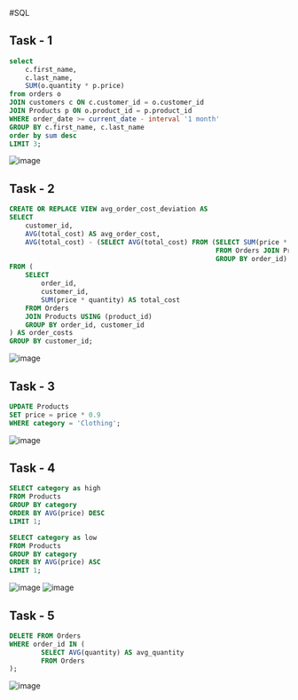 #SQL

## Task - 1
```sql
select 
	c.first_name,
	c.last_name,
	SUM(o.quantity * p.price)
from orders o
JOIN customers c ON c.customer_id = o.customer_id 
JOIN Products p ON o.product_id = p.product_id
WHERE order_date >= current_date - interval '1 month'
GROUP BY c.first_name, c.last_name
order by sum desc
LIMIT 3;
```
![image](https://github.com/CheAm1337/select/assets/115126424/c58065b3-fa9c-4d35-8bce-b9dde32967e0)


## Task - 2
```sql
CREATE OR REPLACE VIEW avg_order_cost_deviation AS
SELECT 
    customer_id,
    AVG(total_cost) AS avg_order_cost,
    AVG(total_cost) - (SELECT AVG(total_cost) FROM (SELECT SUM(price * quantity) AS total_cost 
													FROM Orders JOIN Products USING (product_id) 
													GROUP BY order_id) AS overall_avg) AS deviation
FROM (
    SELECT 
        order_id, 
        customer_id,
        SUM(price * quantity) AS total_cost
    FROM Orders
    JOIN Products USING (product_id)
    GROUP BY order_id, customer_id
) AS order_costs
GROUP BY customer_id;
```
![image](https://github.com/CheAm1337/select/assets/115126424/6ff391f3-4fbd-484d-9ca7-7a8920c9ea0f)

## Task - 3
```sql
UPDATE Products
SET price = price * 0.9
WHERE category = 'Clothing';
```
![image](https://github.com/CheAm1337/select/assets/115126424/3860c100-5d89-441b-8163-ebd01d6d5f01)

## Task - 4
```sql
SELECT category as high
FROM Products
GROUP BY category
ORDER BY AVG(price) DESC
LIMIT 1;

SELECT category as low
FROM Products
GROUP BY category
ORDER BY AVG(price) ASC
LIMIT 1;
```
![image](https://github.com/CheAm1337/select/assets/115126424/57d3e9c9-96f1-4c4c-b7f4-3b290716f03b)
![image](https://github.com/CheAm1337/select/assets/115126424/285316cf-bceb-47d4-a87e-318651136265)

## Task - 5
```sql
DELETE FROM Orders
WHERE order_id IN (
        SELECT AVG(quantity) AS avg_quantity
        FROM Orders
);

```
![image](https://github.com/CheAm1337/select/assets/115126424/8709459e-40df-4f0d-af5e-a7c9cedb5f0b)
